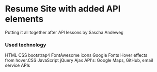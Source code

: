 # Resume Site with added API elements
Putting it all together after API lessons
by Sascha Andeweg

### Used technology
HTML
CSS
bootstrap4
FontAwesome icons
Google Fonts 
Hover effects from hover.CSS
JavaScript
jQuery
Ajax
API's: Google Maps, GitHub, email service APIs